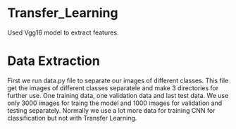 # Transfer_Learning
Used Vgg16 model to extract features.

# Data Extraction
First we run data.py file to separate our images of different classes. 
This file get the images of different classes separatele and make 3 directories for further use.
One training data, one validation data and last test data. We use only 3000 images for traing the model and 1000 images for validation and testing separately.
Normally we use a lot more data for training CNN for classification but not with Transfer Learning.
